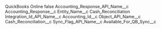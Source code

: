 <?xml version="1.0" encoding="UTF-8"?>
<CustomMetadata xmlns="http://soap.sforce.com/2006/04/metadata" xmlns:xsi="http://www.w3.org/2001/XMLSchema-instance" xmlns:xsd="http://www.w3.org/2001/XMLSchema">
    <label>QuickBooks Online</label>
    <protected>false</protected>
    <values>
        <field>Accounting_Response_API_Name__c</field>
        <value xsi:type="xsd:string">Accounting_Response__c</value>
    </values>
    <values>
        <field>Entity_Name__c</field>
        <value xsi:type="xsd:string">Cash_Reconciliation</value>
    </values>
    <values>
        <field>Integration_Id_API_Name__c</field>
        <value xsi:type="xsd:string">Accounting_Id__c</value>
    </values>
    <values>
        <field>Object_API_Name__c</field>
        <value xsi:type="xsd:string">Cash_Reconciliation__c</value>
    </values>
    <values>
        <field>Sync_Flag_API_Name__c</field>
        <value xsi:type="xsd:string">Available_For_QB_Sync__c</value>
    </values>
</CustomMetadata>
